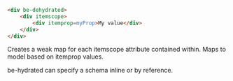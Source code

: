```html
<div be-dehydrated>
    <div itemscope>
        <div itemprop=myProp>My value</div>
    </div>
</div>
```

Creates a weak map for each itemscope attribute contained within.  Maps to model based on itemprop values.

be-hydrated can specify a schema inline or by reference.